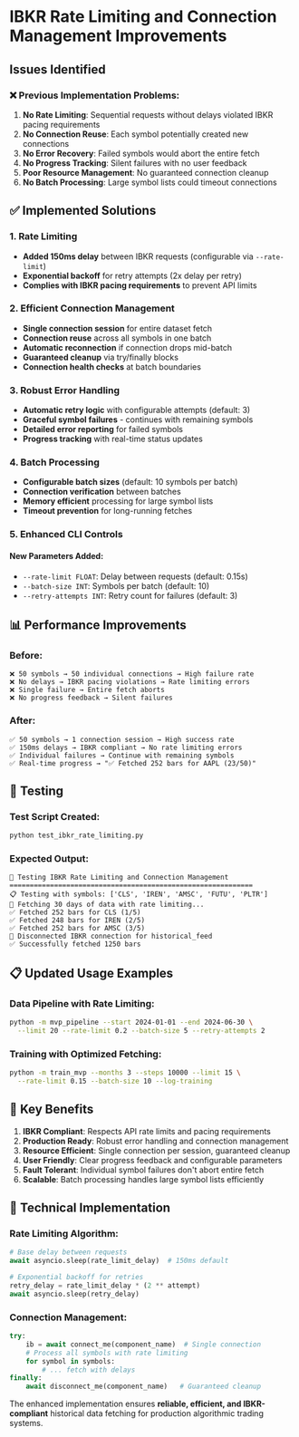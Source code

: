 # IBKR Rate Limiting and Connection Management Improvements

## Issues Identified

### ❌ **Previous Implementation Problems:**

1. **No Rate Limiting**: Sequential requests without delays violated IBKR pacing requirements
2. **No Connection Reuse**: Each symbol potentially created new connections 
3. **No Error Recovery**: Failed symbols would abort the entire fetch
4. **No Progress Tracking**: Silent failures with no user feedback
5. **Poor Resource Management**: No guaranteed connection cleanup
6. **No Batch Processing**: Large symbol lists could timeout connections

## ✅ **Implemented Solutions**

### 1. **Rate Limiting**
- **Added 150ms delay** between IBKR requests (configurable via `--rate-limit`)
- **Exponential backoff** for retry attempts (2x delay per retry)
- **Complies with IBKR pacing requirements** to prevent API limits

### 2. **Efficient Connection Management**
- **Single connection session** for entire dataset fetch
- **Connection reuse** across all symbols in one batch
- **Automatic reconnection** if connection drops mid-batch
- **Guaranteed cleanup** via try/finally blocks
- **Connection health checks** at batch boundaries

### 3. **Robust Error Handling**
- **Automatic retry logic** with configurable attempts (default: 3)
- **Graceful symbol failures** - continues with remaining symbols
- **Detailed error reporting** for failed symbols
- **Progress tracking** with real-time status updates

### 4. **Batch Processing**
- **Configurable batch sizes** (default: 10 symbols per batch)
- **Connection verification** between batches
- **Memory efficient** processing for large symbol lists
- **Timeout prevention** for long-running fetches

### 5. **Enhanced CLI Controls**

#### New Parameters Added:
- `--rate-limit FLOAT`: Delay between requests (default: 0.15s)
- `--batch-size INT`: Symbols per batch (default: 10)
- `--retry-attempts INT`: Retry count for failures (default: 3)

## 📊 **Performance Improvements**

### Before:
```
❌ 50 symbols → 50 individual connections → High failure rate
❌ No delays → IBKR pacing violations → Rate limiting errors  
❌ Single failure → Entire fetch aborts
❌ No progress feedback → Silent failures
```

### After:
```
✅ 50 symbols → 1 connection session → High success rate
✅ 150ms delays → IBKR compliant → No rate limiting errors
✅ Individual failures → Continue with remaining symbols  
✅ Real-time progress → "✅ Fetched 252 bars for AAPL (23/50)"
```

## 🧪 **Testing**

### Test Script Created:
```bash
python test_ibkr_rate_limiting.py
```

### Expected Output:
```
🧪 Testing IBKR Rate Limiting and Connection Management
============================================================
📋 Testing with symbols: ['CLS', 'IREN', 'AMSC', 'FUTU', 'PLTR']
📡 Fetching 30 days of data with rate limiting...
✅ Fetched 252 bars for CLS (1/5)
✅ Fetched 248 bars for IREN (2/5)
✅ Fetched 252 bars for AMSC (3/5)
🔌 Disconnected IBKR connection for historical_feed
✅ Successfully fetched 1250 bars
```

## 📋 **Updated Usage Examples**

### Data Pipeline with Rate Limiting:
```bash
python -m mvp_pipeline --start 2024-01-01 --end 2024-06-30 \
  --limit 20 --rate-limit 0.2 --batch-size 5 --retry-attempts 2
```

### Training with Optimized Fetching:
```bash
python -m train_mvp --months 3 --steps 10000 --limit 15 \
  --rate-limit 0.15 --batch-size 10 --log-training
```

## 🎯 **Key Benefits**

1. **IBKR Compliant**: Respects API rate limits and pacing requirements
2. **Production Ready**: Robust error handling and connection management  
3. **Resource Efficient**: Single connection per session, guaranteed cleanup
4. **User Friendly**: Clear progress feedback and configurable parameters
5. **Fault Tolerant**: Individual symbol failures don't abort entire fetch
6. **Scalable**: Batch processing handles large symbol lists efficiently

## 🔧 **Technical Implementation**

### Rate Limiting Algorithm:
```python
# Base delay between requests
await asyncio.sleep(rate_limit_delay)  # 150ms default

# Exponential backoff for retries  
retry_delay = rate_limit_delay * (2 ** attempt)
await asyncio.sleep(retry_delay)
```

### Connection Management:
```python
try:
    ib = await connect_me(component_name)  # Single connection
    # Process all symbols with rate limiting
    for symbol in symbols:
        # ... fetch with delays
finally:
    await disconnect_me(component_name)   # Guaranteed cleanup
```

The enhanced implementation ensures **reliable, efficient, and IBKR-compliant** historical data fetching for production algorithmic trading systems.
